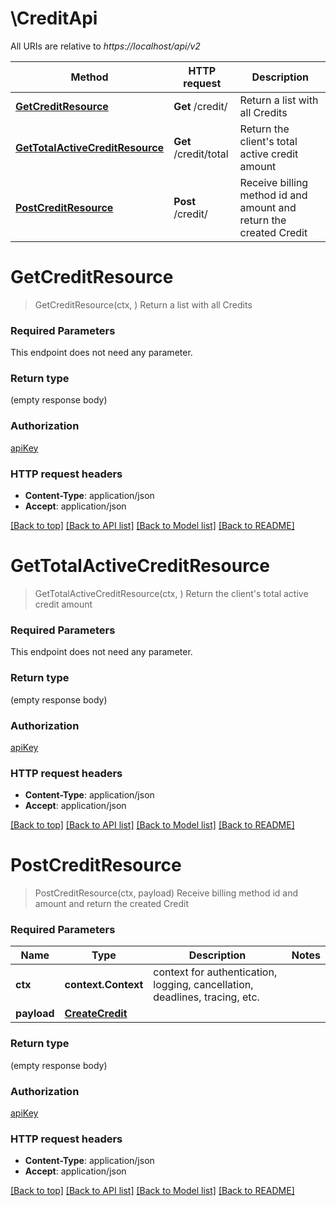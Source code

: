 # \CreditApi

All URIs are relative to *https://localhost/api/v2*

Method | HTTP request | Description
------------- | ------------- | -------------
[**GetCreditResource**](CreditApi.md#GetCreditResource) | **Get** /credit/ | Return a list with all Credits
[**GetTotalActiveCreditResource**](CreditApi.md#GetTotalActiveCreditResource) | **Get** /credit/total | Return the client&#39;s total active credit amount
[**PostCreditResource**](CreditApi.md#PostCreditResource) | **Post** /credit/ | Receive billing method id and amount and return the created Credit


# **GetCreditResource**
> GetCreditResource(ctx, )
Return a list with all Credits

### Required Parameters
This endpoint does not need any parameter.

### Return type

 (empty response body)

### Authorization

[apiKey](../README.md#apiKey)

### HTTP request headers

 - **Content-Type**: application/json
 - **Accept**: application/json

[[Back to top]](#) [[Back to API list]](../README.md#documentation-for-api-endpoints) [[Back to Model list]](../README.md#documentation-for-models) [[Back to README]](../README.md)

# **GetTotalActiveCreditResource**
> GetTotalActiveCreditResource(ctx, )
Return the client's total active credit amount

### Required Parameters
This endpoint does not need any parameter.

### Return type

 (empty response body)

### Authorization

[apiKey](../README.md#apiKey)

### HTTP request headers

 - **Content-Type**: application/json
 - **Accept**: application/json

[[Back to top]](#) [[Back to API list]](../README.md#documentation-for-api-endpoints) [[Back to Model list]](../README.md#documentation-for-models) [[Back to README]](../README.md)

# **PostCreditResource**
> PostCreditResource(ctx, payload)
Receive billing method id and amount and return the created Credit

### Required Parameters

Name | Type | Description  | Notes
------------- | ------------- | ------------- | -------------
 **ctx** | **context.Context** | context for authentication, logging, cancellation, deadlines, tracing, etc.
  **payload** | [**CreateCredit**](CreateCredit.md)|  | 

### Return type

 (empty response body)

### Authorization

[apiKey](../README.md#apiKey)

### HTTP request headers

 - **Content-Type**: application/json
 - **Accept**: application/json

[[Back to top]](#) [[Back to API list]](../README.md#documentation-for-api-endpoints) [[Back to Model list]](../README.md#documentation-for-models) [[Back to README]](../README.md)

